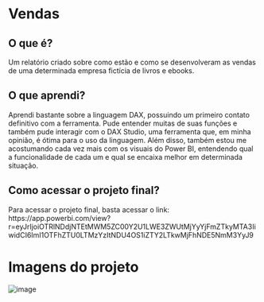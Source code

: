 <h1>Vendas</h1>

<h2>O que é?</h2>
<p>Um relatório criado sobre como estão e como se desenvolveram as vendas de uma determinada empresa fictícia de livros e ebooks.</p>

<h2>O que aprendi?</h2>
<p>Aprendi bastante sobre a linguagem DAX, possuindo um primeiro contato definitivo com a ferramenta. Pude entender muitas de suas funções e também pude interagir com o DAX Studio, uma ferramenta que, em minha opinião, é ótima para o uso da linguagem. Além disso, também estou me acostumando cada vez mais com os visuais do Power BI, entendendo qual a funcionalidade de cada um e qual se encaixa melhor em determinada situação.</p>

<h2>Como acessar o projeto final?</h2>
<p>Para acessar o projeto final, basta acessar o link: https://app.powerbi.com/view?r=eyJrIjoiOTRlNDdjNTEtMWM5ZC00Y2U1LWE3ZWUtMjYyYjFmZTkyMTA3IiwidCI6ImI1OTFhZTU0LTMzYzItNDU4OS1iZTY2LTkwMjFhNDE5NmM3YyJ9</p>

<h1>Imagens do projeto</h1>

![image](https://user-images.githubusercontent.com/110418142/214093717-d6024868-ec7c-4bf7-b63f-bfbd8b678d42.png)


